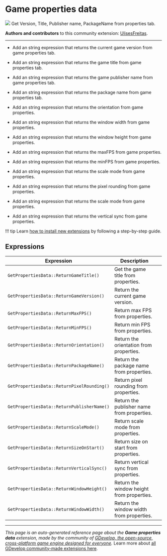 # Game properties data

<img src="https://resources.gdevelop-app.com/assets/Icons/numeric.svg" class="extension-icon"></img>
Get Version, Title, Publisher name, PackageName from properties tab.

**Authors and contributors** to this community extension: [UlisesFreitas](https://gd.games/UlisesFreitas).

---

* Add an string expression that returns the current game version from game properties tab.

* Add an string expression that returns the game title from game properties tab.
* Add an string expression that returns the game publisher name from game properties tab.
* Add an string expression that returns the package name from game properties tab.
* Add an string expression that returns the orientation from game properties.
* Add an string expression that returns the window width from game properties.
* Add an string expression that returns the window height from game properties.
* Add an string expression that returns the maxFPS from game properties.
* Add an string expression that returns the minFPS from game properties.
* Add an string expression that returns the scale mode from game properties.
* Add an string expression that returns the pixel rounding from game properties.
* Add an string expression that returns the scale mode from game properties.
* Add an string expression that returns the vertical sync from game properties.


!!! tip
    Learn [how to install new extensions](/gdevelop5/extensions/search) by following a step-by-step guide.

## Expressions

| Expression | Description |  |
|-----|-----|-----|
| `GetPropertiesData::ReturnGameTitle()` | Get the game title from properties. ||
| `GetPropertiesData::ReturnGameVersion()` | Return the current game version. ||
| `GetPropertiesData::ReturnMaxFPS()` | Return max FPS from properties. ||
| `GetPropertiesData::ReturnMinFPS()` | Return min FPS from properties. ||
| `GetPropertiesData::ReturnOrientation()` | Return the orientation from properties. ||
| `GetPropertiesData::ReturnPackageName()` | Return the package name from properties. ||
| `GetPropertiesData::ReturnPixelRounding()` | Return pixel rounding from properties. ||
| `GetPropertiesData::ReturnPublisherName()` | Return the publisher name from properties. ||
| `GetPropertiesData::ReturnScaleMode()` | Return scale mode from properties. ||
| `GetPropertiesData::ReturnSizeOnStart()` | Return size on start from properties. ||
| `GetPropertiesData::ReturnVerticalSync()` | Return vertical sync from properties. ||
| `GetPropertiesData::ReturnWindowHeight()` | Return the window height from properties. ||
| `GetPropertiesData::ReturnWindowWidth()` | Return the window width from properties. ||

---

*This page is an auto-generated reference page about the **Game properties data** extension, made by the community of [GDevelop, the open-source, cross-platform game engine designed for everyone](https://gdevelop.io/).* Learn more about [all GDevelop community-made extensions here](/gdevelop5/extensions).